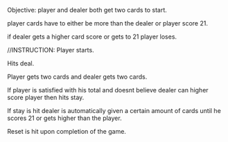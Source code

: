 Objective:
player and dealer both get two cards to start.

player cards have to either be more than the dealer or player score 21.

if dealer gets a higher card score or gets to 21 player loses.

//INSTRUCTION:
Player starts.

Hits deal. 

Player gets two cards and dealer gets two cards.

If player is satisfied with his total and doesnt believe dealer can higher score player then hits stay.

If stay is hit dealer is automatically given a certain amount of cards until he scores 21 or gets higher than the player.

Reset is hit upon completion of the game.